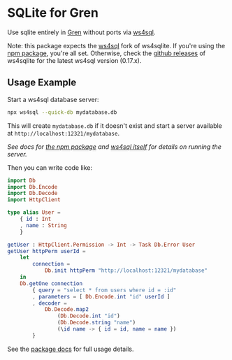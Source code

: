 # SQLite for Gren

Use sqlite entirely in [Gren](https://gren-lang.org/) without ports via [ws4sql](https://github.com/proofrock/ws4sqlite).

Note: this package expects the [ws4sql](https://github.com/proofrock/ws4sqlite/tree/fork/ws4sql) fork of ws4sqlite.
If you're using the [npm package](https://github.com/blaix/ws4sql-npm/), you're all set.
Otherwise, check the [github releases](https://github.com/proofrock/ws4sqlite/releases) of ws4sqlite for the latest ws4sql version (0.17.x).

## Usage Example

Start a ws4sql database server:

```bash
npx ws4sql --quick-db mydatabase.db
```

This will create `mydatabase.db` if it doesn't exist and start a server available at `http://localhost:12321/mydatabase`.

_See docs for [the npm package](https://github.com/blaix/ws4sql-npm/) and [ws4sql itself](https://github.com/proofrock/ws4sqlite/tree/fork/ws4sql) for details on running the server._

Then you can write code like:

```elm
import Db
import Db.Encode
import Db.Decode
import HttpClient

type alias User =
    { id : Int
    , name : String
    }

getUser : HttpClient.Permission -> Int -> Task Db.Error User
getUser httpPerm userId =
    let
        connection =
            Db.init httpPerm "http://localhost:12321/mydatabase"
    in
    Db.getOne connection
        { query = "select * from users where id = :id"
        , parameters = [ Db.Encode.int "id" userId ]
        , decoder = 
            Db.Decode.map2
                (Db.Decode.int "id")
                (Db.Decode.string "name")
                (\id name -> { id = id, name = name })
        }
```

See the [package docs](https://packages.gren-lang.org/package/blaix/gren-ws4sql) for full usage details.
